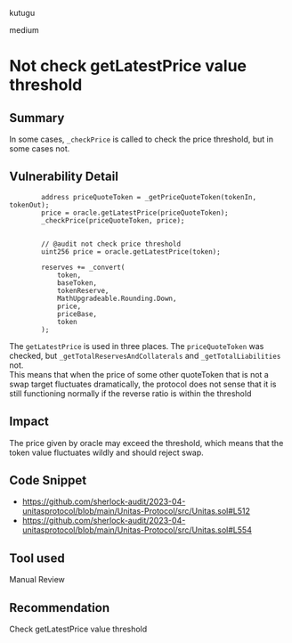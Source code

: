 kutugu

medium

# Not check getLatestPrice value threshold

## Summary

In some cases, `_checkPrice` is called to check the price threshold, but in some cases not.  

## Vulnerability Detail

```solidity
        address priceQuoteToken = _getPriceQuoteToken(tokenIn, tokenOut);
        price = oracle.getLatestPrice(priceQuoteToken);
        _checkPrice(priceQuoteToken, price);


        // @audit not check price threshold
        uint256 price = oracle.getLatestPrice(token);

        reserves += _convert(
            token,
            baseToken,
            tokenReserve,
            MathUpgradeable.Rounding.Down,
            price,
            priceBase,
            token
        );
```

The `getLatestPrice` is used in three places. The `priceQuoteToken` was checked, but `_getTotalReservesAndCollaterals` and `_getTotalLiabilities` not.   
This means that when the price of some other quoteToken that is not a swap target fluctuates dramatically, the protocol does not sense that it is still functioning normally if the reverse ratio is within the threshold

## Impact

The price given by oracle may exceed the threshold, which means that the token value fluctuates wildly and should reject swap.

## Code Snippet

- https://github.com/sherlock-audit/2023-04-unitasprotocol/blob/main/Unitas-Protocol/src/Unitas.sol#L512
- https://github.com/sherlock-audit/2023-04-unitasprotocol/blob/main/Unitas-Protocol/src/Unitas.sol#L554

## Tool used

Manual Review

## Recommendation

Check getLatestPrice value threshold
